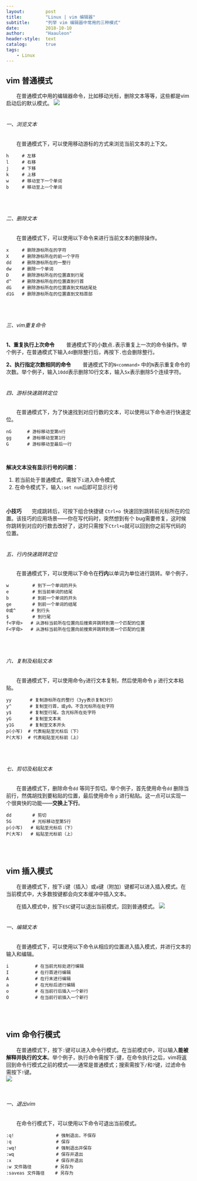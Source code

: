 ```yaml
---
layout:        post
title:         "Linux | vim 编辑器"
subtitle:      "列举 vim 编辑器中常用的三种模式"
date:          2018-10-10
author:        "Haauleon"
header-style:  text
catalog:       true
tags:
    - Linux
---
```


## vim 普通模式
&emsp;&emsp;在普通模式中用的编辑器命令，比如移动光标，删除文本等等，这些都是vim启动后的默认模式。
![](\img\in-post\post-linux\2021-03-11-linux-vim-1.png)
<br><br>

###### 一、浏览文本
&emsp;&emsp;在普通模式下，可以使用移动游标的方式来浏览当前文本的上下文。                  
```
h     # 左移 
l     # 右移  
j     # 下移 
k     # 上移 
w     # 移动至下一个单词  
b     # 移动至上一个单词
```                      
<br><br>

###### 二、删除文本
&emsp;&emsp;在普通模式下，可以使用以下命令来进行当前文本的删除操作。                           
```
x     # 删除游标所在的字符 
X     # 删除游标所在的前一个字符 
dd    # 删除游标所在的一整行 
dw    # 删除一个单词 
D     # 删除游标所在的位置直到行尾 
d^    # 删除游标所在的位置直到行首 
dG    # 删除游标所在的位置直到文档结尾处 
d1G   # 删除游标所在的位置直到文档首部
```
<br><br>

###### 三、vim重复命令
**1、重复执行上次命令**
&emsp;&emsp;普通模式下的小数点`.`表示重复上一次的命令操作。举个例子，在普通模式下输入`dd`删除整行后，再按下`.`也会删除整行。
<br>

**2、执行指定次数相同的命令**
&emsp;&emsp;普通模式下的`N<command>` 中的`N`表示重复命令的次数。举个例子，输入`10dd`表示删除10行文本，输入`5x`表示删除5个连续字符。
<br><br>

###### 四、游标快速跳转定位
&emsp;&emsp;在普通模式下，为了快速找到对应行数的文本，可以使用以下命令进行快速定位。
```
nG      # 游标移动至第n行 
gg      # 游标移动至第1行 
G       # 游标移动至最后一行
```
<br>

**解决文本没有显示行号的问题：**
1. 若当前处于普通模式，需按下`i`进入命令模式
2. 在命令模式下，输入`:set num`后即可显示行号
<br>

**小技巧**&emsp;&emsp;完成跳转后，可按下组合快捷键 `Ctrl+o `快速回到跳转前光标所在的位置。该技巧的应用场景——你在写代码时，突然想到有个 bug需要修复，这时候你跳转到对应的行数去改好了，这时只需按下` Ctrl+o `就可以回到你之前写代码的位置。
<br><br>

###### 五、行内快速跳转定位
&emsp;&emsp;在普通模式下，可以使用以下命令在**行内**以单词为单位进行跳转。举个例子，
```
w         # 到下一个单词的开头
e         # 到当前单词的结尾
b         # 到前一个单词的开头
ge        # 到前一个单词的结尾
0或^      # 到行头 
$         # 到行尾 
f<字母>   # 从游标当前所在位置向后搜索并跳转到第一个匹配的位置
F<字母>   # 从游标当前所在位置向前搜索并跳转到第一个匹配的位置
```
<br><br>

###### 六、复制及粘贴文本
&emsp;&emsp;在普通模式下，可以使用命令`y`进行文本复制，然后使用命令 `p` 进行文本粘贴。
```
yy       # 复制游标所在的整行（3yy表示复制3行） 
y^       # 复制至行首，或y0。不含光标所在处字符 
y$       # 复制至行尾。含光标所在处字符 
yG       # 复制至文本末 
y1G      # 复制至文本开头 
p(小写)  # 代表粘贴至光标后（下） 
P(大写)  # 代表粘贴至光标前（上）
```
<br><br>

###### 七、剪切及粘贴文本
&emsp;&emsp;在普通模式下，删除命令`dd` 等同于剪切。举个例子，首先使用命令`dd` 删除当前行，然偶胡找到要粘贴的位置，最后使用命令 `p` 进行粘贴。这一点可以实现一个很爽快的功能——**交换上下行**。
```
dd        # 剪切 
5G        # 光标移动至第5行
p(小写)   # 粘贴至光标后（下） 
P(大写)   # 粘贴至光标前（上）
```

<br><br>

## vim 插入模式
&emsp;&emsp;在普通模式下，按下`i`键（插入）或`a`键（附加）键都可以进入插入模式。在当前模式中，大多数按键都会向文本缓冲中插入文本。
<br>

&emsp;&emsp;在插入模式中，按下`ESC`键可以退出当前模式，回到普通模式。
![](\img\in-post\post-linux\2021-03-11-linux-vim-2.png)
<br><br>

###### 一、编辑文本
&emsp;&emsp;在普通模式下，可以使用以下命令从相应的位置进入插入模式，并进行文本的输入和编辑。
```
i          # 在当前光标处进行编辑  
I          # 在行首进行编辑 
A          # 在行末进行编辑 
a          # 在光标后进行编辑 
o          # 在当前行后插入一个新行 
O          # 在当前行前插入一个新行
```

<br><br>

## vim 命令行模式
&emsp;&emsp;在普通模式下，按下` : `键可以进入命令行模式。在当前模式中，可以输入**能被解释并执行的文本**。举个例子，执行命令需按下`:`键，在命令执行之后，vim将返回到命令行模式之前的模式——通常是普通模式；搜索需按下`/`和`?`键，过滤命令需按下`!`键。        
![](\img\in-post\post-linux\2021-03-11-linux-vim-3.png)

<br>

###### 一、退出vim
&emsp;&emsp;在命令行模式下，可以使用以下命令可退出当前模式。
```
:q!                # 强制退出，不保存  
:q                 # 保存  
:wq!               # 强制退出并保存  
:wq                # 保存并退出  
:x                 # 保存并退出  
:w 文件路径         # 另存为  
:saveas 文件路径    # 另存为
```